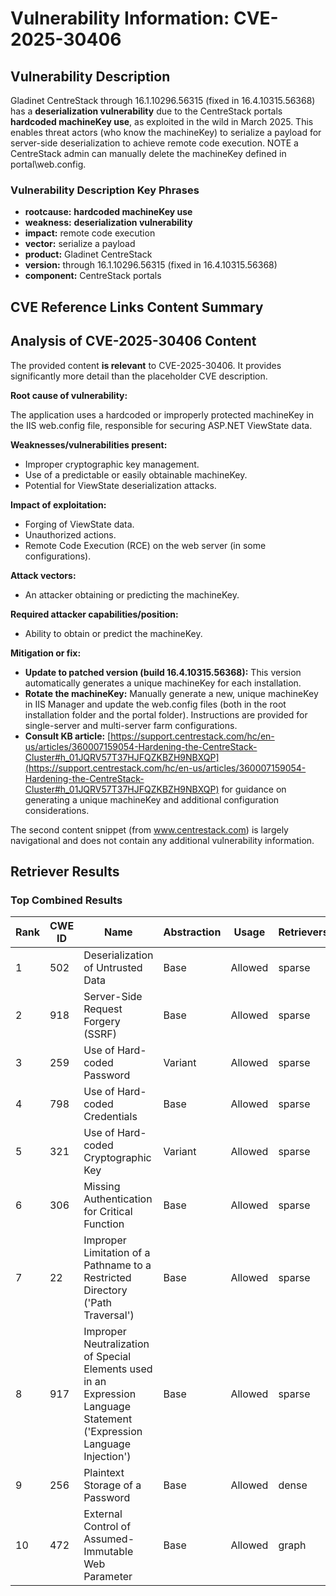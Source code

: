 # Vulnerability Information: CVE-2025-30406

## Vulnerability Description
Gladinet CentreStack through 16.1.10296.56315 (fixed in 16.4.10315.56368) has a **deserialization vulnerability** due to the CentreStack portals **hardcoded machineKey use**, as exploited in the wild in March 2025. This enables threat actors (who know the machineKey) to serialize a payload for server-side deserialization to achieve remote code execution. NOTE a CentreStack admin can manually delete the machineKey defined in portal\\web.config.

### Vulnerability Description Key Phrases
- **rootcause:** **hardcoded machineKey use**
- **weakness:** **deserialization vulnerability**
- **impact:** remote code execution
- **vector:** serialize a payload
- **product:** Gladinet CentreStack
- **version:** through 16.1.10296.56315 (fixed in 16.4.10315.56368)
- **component:** CentreStack portals

## CVE Reference Links Content Summary
## Analysis of CVE-2025-30406 Content

The provided content **is relevant** to CVE-2025-30406. It provides significantly more detail than the placeholder CVE description.

**Root cause of vulnerability:**

The application uses a hardcoded or improperly protected machineKey in the IIS web.config file, responsible for securing ASP.NET ViewState data.

**Weaknesses/vulnerabilities present:**

*   Improper cryptographic key management.
*   Use of a predictable or easily obtainable machineKey.
*   Potential for ViewState deserialization attacks.

**Impact of exploitation:**

*   Forging of ViewState data.
*   Unauthorized actions.
*   Remote Code Execution (RCE) on the web server (in some configurations).

**Attack vectors:**

*   An attacker obtaining or predicting the machineKey.

**Required attacker capabilities/position:**

*   Ability to obtain or predict the machineKey.

**Mitigation or fix:**

*   **Update to patched version (build 16.4.10315.56368):** This version automatically generates a unique machineKey for each installation.
*   **Rotate the machineKey:** Manually generate a new, unique machineKey in IIS Manager and update the web.config files (both in the root installation folder and the portal folder).  Instructions are provided for single-server and multi-server farm configurations.
*   **Consult KB article:**  [https://support.centrestack.com/hc/en-us/articles/360007159054-Hardening-the-CentreStack-Cluster#h_01JQRV57T37HJFQZKBZH9NBXQP](https://support.centrestack.com/hc/en-us/articles/360007159054-Hardening-the-CentreStack-Cluster#h_01JQRV57T37HJFQZKBZH9NBXQP) for guidance on generating a unique machineKey and additional configuration considerations.

The second content snippet (from www.centrestack.com) is largely navigational and does not contain any additional vulnerability information.

## Retriever Results

### Top Combined Results

| Rank | CWE ID | Name | Abstraction | Usage  | Retrievers | Individual Scores |
|------|--------|------|-------------|-------|------------|-------------------|
| 1 | 502 | Deserialization of Untrusted Data | Base | Allowed | sparse | 0.362 |
| 2 | 918 | Server-Side Request Forgery (SSRF) | Base | Allowed | sparse | 0.334 |
| 3 | 259 | Use of Hard-coded Password | Variant | Allowed | sparse | 0.321 |
| 4 | 798 | Use of Hard-coded Credentials | Base | Allowed | sparse | 0.321 |
| 5 | 321 | Use of Hard-coded Cryptographic Key | Variant | Allowed | sparse | 0.318 |
| 6 | 306 | Missing Authentication for Critical Function | Base | Allowed | sparse | 0.310 |
| 7 | 22 | Improper Limitation of a Pathname to a Restricted Directory ('Path Traversal') | Base | Allowed | sparse | 0.307 |
| 8 | 917 | Improper Neutralization of Special Elements used in an Expression Language Statement ('Expression Language Injection') | Base | Allowed | sparse | 0.295 |
| 9 | 256 | Plaintext Storage of a Password | Base | Allowed | dense | 0.569 |
| 10 | 472 | External Control of Assumed-Immutable Web Parameter | Base | Allowed | graph | 0.002 |

